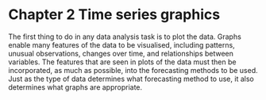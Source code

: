 # Chapter 2 Time series graphics
The first thing to do in any data analysis task is to plot the data. Graphs enable many features of the data to be visualised, including patterns, unusual observations, changes over time, and relationships between variables. The features that are seen in plots of the data must then be incorporated, as much as possible, into the forecasting methods to be used. Just as the type of data determines what forecasting method to use, it also determines what graphs are appropriate.
